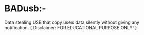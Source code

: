# BADusb:-
Data stealing USB that copy users data silently without giving any notification.
{
Disclaimer: FOR EDUCATIONAL PURPOSE ONLY! 
}
